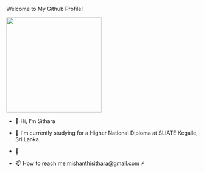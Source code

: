 Welcome to My Github Profile!

<p> <picture><img src = "https://github.com/7oSkaaa/7oSkaaa/blob/main/Images/about_me.gif?raw=true" width = 250px></picture> </p>

- 👋 Hi, I’m Sithara

- 🌱 I'm currently studying for a Higher National Diploma at SLIATE Kegalle, Sri Lanka. 
- 💞️ 
- 📫 How to reach me mishanthisithara@gmail.com ⚡


<!---
MishanthiSithara/MishanthiSithara is a ✨ special ✨ repository because its `README.md` (this file) appears on your GitHub profile.
You can click the Preview link to take a look at your changes.
--->
